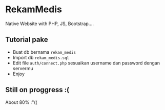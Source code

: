 # RekamMedis

Native Website with PHP, JS, Bootstrap....

Tutorial pake
-

- Buat db bernama <code>rekam_medis</code>
- Import db <code>rekam_medis.sql</code>
- Edit file <code>auth/connect.php</code> sesuaikan username dan password dengan servermu
- Enjoy

Still on proggress :(
-
About 80% :"((